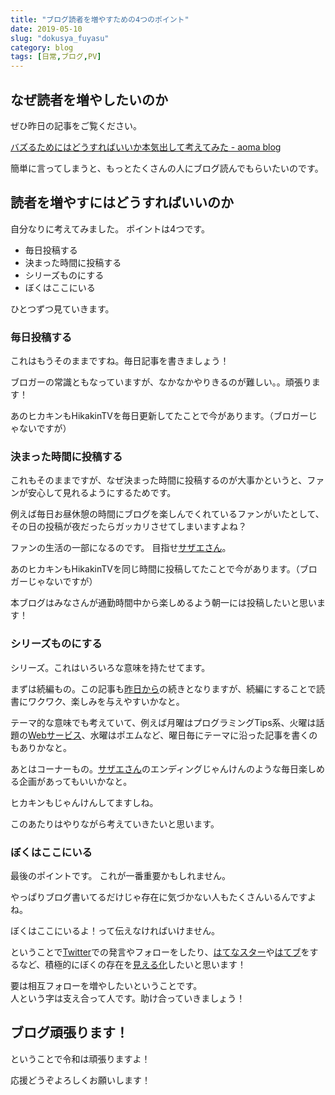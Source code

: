 ```yaml
---
title: "ブログ読者を増やすための4つのポイント"
date: 2019-05-10
slug: "dokusya_fuyasu"
category: blog
tags: [日常,ブログ,PV]
---
```

<h2>なぜ読者を増やしたいのか</h2>

<p>ぜひ昨日の記事をご覧ください。</p>

<p><a href="https://aoma23.hatenablog.jp/entry/how_to_buzz">&#x30D0;&#x30BA;&#x308B;&#x305F;&#x3081;&#x306B;&#x306F;&#x3069;&#x3046;&#x3059;&#x308C;&#x3070;&#x3044;&#x3044;&#x304B;&#x672C;&#x6C17;&#x51FA;&#x3057;&#x3066;&#x8003;&#x3048;&#x3066;&#x307F;&#x305F; - aoma blog</a></p>

<p>簡単に言ってしまうと、もっとたくさんの人にブログ読んでもらいたいのです。</p>

<h2>読者を増やすにはどうすればいいのか</h2>

<p>自分なりに考えてみました。
ポイントは4つです。</p>

<ul>
<li>毎日投稿する</li>
<li>決まった時間に投稿する</li>
<li>シリーズものにする</li>
<li>ぼくはここにいる</li>
</ul>


<p>ひとつずつ見ていきます。</p>

<h3>毎日投稿する</h3>

<p>これはもうそのままですね。毎日記事を書きましょう！</p>

<p>ブロガーの常識ともなっていますが、なかなかやりきるのが難しい。。頑張ります！</p>

<p>あのヒカキンもHikakinTVを毎日更新してたことで今があります。（ブロガーじゃないですが）</p>

<h3>決まった時間に投稿する</h3>

<p>これもそのままですが、なぜ決まった時間に投稿するのが大事かというと、ファンが安心して見れるようにするためです。</p>

<p>例えば毎日お昼休憩の時間にブログを楽しんでくれているファンがいたとして、その日の投稿が夜だったらガッカリさせてしまいますよね？</p>

<p>ファンの生活の一部になるのです。
目指せ<a class="keyword" href="http://d.hatena.ne.jp/keyword/%A5%B5%A5%B6%A5%A8%A4%B5%A4%F3">サザエさん</a>。</p>

<p>あのヒカキンもHikakinTVを同じ時間に投稿してたことで今があります。（ブロガーじゃないですが）</p>

<p>本ブログはみなさんが通勤時間中から楽しめるよう朝一には投稿したいと思います！</p>

<h3>シリーズものにする</h3>

<p>シリーズ。これはいろいろな意味を持たせてます。</p>

<p>まずは続編もの。この記事も<a href="https://aoma23.hatenablog.jp/entry/how_to_buzz">昨日から</a>の続きとなりますが、続編にすることで読書にワクワク、楽しみを与えやすいかなと。</p>

<p>テーマ的な意味でも考えていて、例えば月曜はプログラミングTips系、火曜は話題の<a class="keyword" href="http://d.hatena.ne.jp/keyword/Web%A5%B5%A1%BC%A5%D3%A5%B9">Webサービス</a>、水曜はポエムなど、曜日毎にテーマに沿った記事を書くのもありかなと。</p>

<p>あとはコーナーもの。<a class="keyword" href="http://d.hatena.ne.jp/keyword/%A5%B5%A5%B6%A5%A8%A4%B5%A4%F3">サザエさん</a>のエンディングじゃんけんのような毎日楽しめる企画があってもいいかなと。</p>

<p>ヒカキンもじゃんけんしてますしね。</p>

<p>このあたりはやりながら考えていきたいと思います。</p>

<h3>ぼくはここにいる</h3>

<p>最後のポイントです。
これが一番重要かもしれません。</p>

<p>やっぱりブログ書いてるだけじゃ存在に気づかない人もたくさんいるんですよね。</p>

<p>ぼくはここにいるよ！って伝えなければいけません。</p>

<p>ということで<a class="keyword" href="http://d.hatena.ne.jp/keyword/Twitter">Twitter</a>での発言やフォローをしたり、<a class="keyword" href="http://d.hatena.ne.jp/keyword/%A4%CF%A4%C6%A4%CA%A5%B9%A5%BF%A1%BC">はてなスター</a>や<a class="keyword" href="http://d.hatena.ne.jp/keyword/%A4%CF%A4%C6%A5%D6">はてブ</a>をするなど、積極的にぼくの存在を<a class="keyword" href="http://d.hatena.ne.jp/keyword/%B8%AB%A4%A8%A4%EB%B2%BD">見える化</a>したいと思います！</p>

<p>要は相互フォローを増やしたいということです。<br/>
人という字は支え合って人です。助け合っていきましょう！</p>

<h2>ブログ頑張ります！</h2>

<p>ということで令和は頑張りますよ！</p>

<p>応援どうぞよろしくお願いします！</p>

